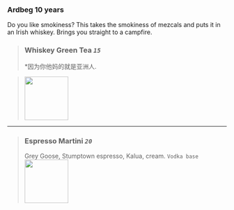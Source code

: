 ### Ardbeg 10 years
Do you like smokiness? This takes the smokiness of mezcals and puts it in an Irish whiskey. Brings you straight to a campfire. 

>### Whiskey Green Tea *`15`*
> *因为你他妈的就是亚洲人.

><img src= "drinks.oldfashiond.png" width="100" height="100">  

---


>### Espresso Martini *`20`*
> Grey Goose, Stumptown espresso, Kalua, cream. `Vodka base`  
><img src= "drinks.espresso.png" width="100" height="100">


